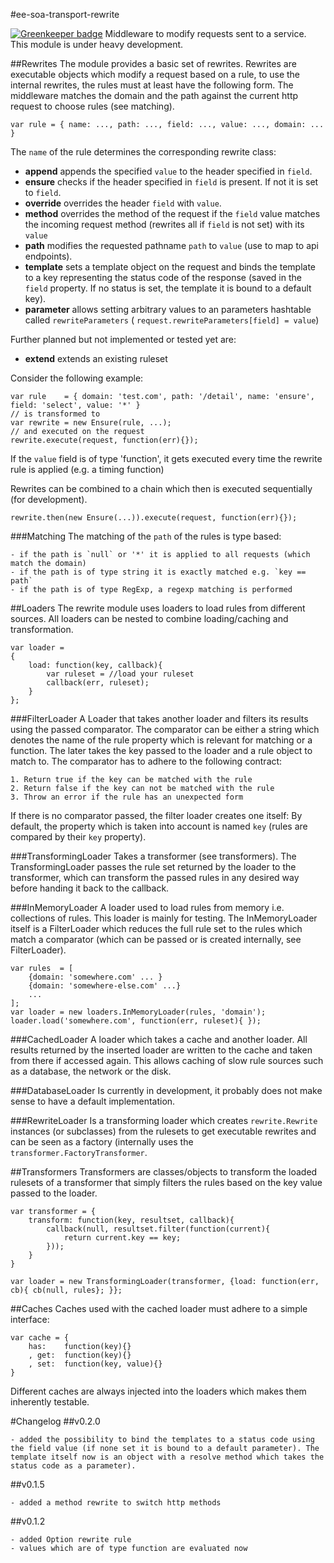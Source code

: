 #ee-soa-transport-rewrite

[![Greenkeeper badge](https://badges.greenkeeper.io/eventEmitter/ee-soa-transport-rewrite.svg)](https://greenkeeper.io/)
Middleware to modify requests sent to a service. This module is under heavy development.

##Rewrites
The module provides a basic set of rewrites. Rewrites are executable objects which modify a request based on a rule, to
use the internal rewrites, the rules must at least have the following form. The middleware matches the domain and the
path against the current http request to choose rules (see matching).

    var rule = { name: ..., path: ..., field: ..., value: ..., domain: ... }

The `name` of the rule determines the corresponding rewrite class:

  - **append** appends the specified `value` to the header specified in `field`.
  - **ensure** checks if the header specified in `field` is present. If not it is set to `field`.
  - **override** overrides the header `field` with `value`.
  - **method** overrides the method of the request if the `field` value matches the incoming request method (rewrites all if `field` is not set) with its `value`
  - **path** modifies the requested pathname `path` to `value` (use to map to api endpoints).
  - **template** sets a template object on the request and binds the template to a key representing the status code of the response (saved in the `field` property. If no status is set, the template it is bound to a default key).
  - **parameter** allows setting arbitrary values to an parameters hashtable called `rewriteParameters` ( `request.rewriteParameters[field] = value`)

Further planned but not implemented or tested yet are:
  - **extend** extends an existing ruleset

Consider the following example:

    var rule    = { domain: 'test.com', path: '/detail', name: 'ensure', field: 'select', value: '*' }
    // is transformed to
    var rewrite = new Ensure(rule, ...);
    // and executed on the request
    rewrite.execute(request, function(err){});

If the `value` field is of type 'function', it gets executed every time the rewrite rule is applied (e.g. a timing function)

Rewrites can be combined to a chain which then is executed sequentially (for development).

    rewrite.then(new Ensure(...)).execute(request, function(err){});

###Matching
The matching of the `path` of the rules is type based:

    - if the path is `null` or '*' it is applied to all requests (which match the domain)
    - if the path is of type string it is exactly matched e.g. `key == path`
    - if the path is of type RegExp, a regexp matching is performed

##Loaders
The rewrite module uses loaders to load rules from different sources. All loaders can be nested to combine loading/caching
and transformation.

    var loader =
    {
        load: function(key, callback){
            var ruleset = //load your ruleset
            callback(err, ruleset);
        }
    };

###FilterLoader
A Loader that takes another loader and filters its results using the passed comparator. The comparator can be either a string
which denotes the name of the rule property which is relevant for matching or a function. The later
takes the key passed to the loader and a rule object to match to. The comparator has to adhere to
the following contract:

    1. Return true if the key can be matched with the rule
    2. Return false if the key can not be matched with the rule
    3. Throw an error if the rule has an unexpected form

If there is no comparator passed, the filter loader creates one itself:
    By default, the property which is taken into account is named `key` (rules are compared by their `key` property).

###TransformingLoader
Takes a transformer (see transformers). The TransformingLoader passes the rule set returned
by the loader to the transformer, which can transform the passed rules in any desired way before handing it back to the
callback.

###InMemoryLoader
A loader used to load rules from memory i.e. collections of rules. This loader is mainly for testing. The InMemoryLoader
itself is a FilterLoader which reduces the full rule set to the rules which match a comparator (which can be passed or
is created internally, see FilterLoader).

    var rules  = [
        {domain: 'somewhere.com' ... }
        {domain: 'somewhere-else.com' ...}
        ...
    ];
    var loader = new loaders.InMemoryLoader(rules, 'domain');
    loader.load('somewhere.com', function(err, ruleset){ });

###CachedLoader
A loader which takes a cache and another loader. All results returned by the inserted loader are written to the cache
and taken from there if accessed again. This allows caching of slow rule sources such as a database, the network or the
disk.

###DatabaseLoader
Is currently in development, it probably does not make sense to have a default implementation.

###RewriteLoader
Is a transforming loader which creates `rewrite.Rewrite` instances (or subclasses) from the rulesets to get executable
rewrites and can be seen as a factory (internally uses the `transformer.FactoryTransformer`.

##Transformers
Transformers are classes/objects to transform the loaded rulesets of a transformer that simply filters the rules based
on the key value passed to the loader.

    var transformer = {
        transform: function(key, resultset, callback){
            callback(null, resultset.filter(function(current){
                return current.key == key;
            }));
        }
    }

    var loader = new TransformingLoader(transformer, {load: function(err, cb){ cb(null, rules}; }};

##Caches
Caches used with the cached loader must adhere to a simple interface:

    var cache = {
        has:    function(key){}
        , get:  function(key){}
        , set:  function(key, value){}
    }

Different caches are always injected into the loaders which makes them inherently testable.

#Changelog
##v0.2.0

    - added the possibility to bind the templates to a status code using the field value (if none set it is bound to a default parameter). The template itself now is an object with a resolve method which takes the status code as a parameter).
    
##v0.1.5

    - added a method rewrite to switch http methods
    
##v0.1.2

    - added Option rewrite rule
    - values which are of type function are evaluated now